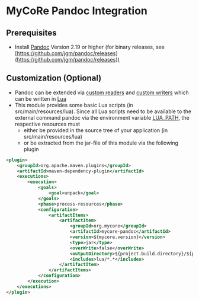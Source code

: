 # MyCoRe Pandoc Integration
## Prerequisites
* Install [Pandoc](https://www.pandoc.org/) Version 2.19 or higher (for binary releases, see [https://github.com/jgm/pandoc/releases](https://github.com/jgm/pandoc/releases))

## Customization (Optional)
* Pandoc can be extended via [custom readers](https://pandoc.org/custom-readers.html) and [custom writers](https://pandoc.org/custom-writers.html) which can be written in [Lua](https://www.lua.org/)
* This module provides some basic Lua scripts (in src/main/resources/lua). Since all Lua scripts need to be available to the external command pandoc via the environment variable [LUA_PATH](https://www.lua.org/pil/8.1.html), the respective resources must
  * either be provided in the source tree of your application (in src/main/resources/lua)
  * or be extracted from the jar-file of this module via the following plugin
```xml
<plugin>
    <groupId>org.apache.maven.plugins</groupId>
    <artifactId>maven-dependency-plugin</artifactId>
    <executions>
        <execution>
            <goals>
                <goal>unpack</goal>
            </goals>
            <phase>process-resources</phase>
            <configuration>
                <artifactItems>
                    <artifactItem>
                        <groupId>org.mycore</groupId>
                        <artifactId>mycore-pandoc</artifactId>
                        <version>${mycore.version}</version>
                        <type>jar</type>
                        <overWrite>false</overWrite>
                        <outputDirectory>${project.build.directory}/${project.build.finalName}/WEB-INF/classes</outputDirectory>
                        <includes>lua/*.*</includes>
                    </artifactItem>
                </artifactItems>
            </configuration>
        </execution>
    </executions>
</plugin>
```
